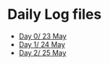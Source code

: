 # Daily Log files

- [Day 0/ 23 May ](https://github.com/PriyankaAnantha/Altrosyn-Internship/blob/d87282ba26619f524b3f8e519054f3cfa04267c2/logs/day0.txt)
- [Day 1/ 24 May ](https://github.com/PriyankaAnantha/Altrosyn-Internship/blob/6bc52c5e6019b5354c4a53995aa7960a451c8243/logs/day1.txt)
- [Day 2/ 25 May ](https://github.com/PriyankaAnantha/Altrosyn-Internship/blob/809043da44707ab481429af2a39aad5d43969042/logs/day2.txt)